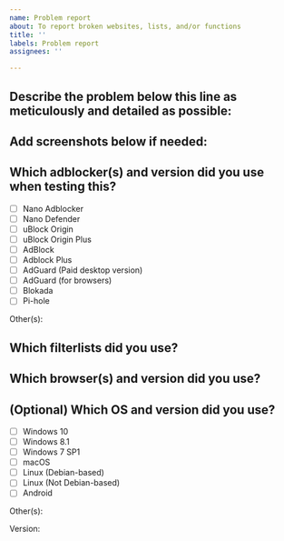 ```yaml
---
name: Problem report
about: To report broken websites, lists, and/or functions
title: ''
labels: Problem report
assignees: ''

---
```


<!--
PS: If you already have written an entry that'd fix the problem, it's better to use the *Feature Request* template instead.
-->

## Describe the problem below this line as meticulously and detailed as possible:


## Add screenshots below if needed:


## Which adblocker(s) and version did you use when testing this?
<!--
While I accept requests for all adblockers, I may in rare cases request that you could try another and more feature-rich adblocker instead.
-->
- [ ] Nano Adblocker
- [ ] Nano Defender
- [ ] uBlock Origin
- [ ] uBlock Origin Plus
- [ ] AdBlock
- [ ] Adblock Plus
- [ ] AdGuard (Paid desktop version)
- [ ] AdGuard (for browsers)
- [ ] Blokada
- [ ] Pi-hole

Other(s): 

## Which filterlists did you use?
<!--
If you want to save time, you can take a screenshot of your adblocker's list settings.
-->

## Which browser(s) and version did you use?
<!--
If you're in doubt, check your browser's *About* page.
-->

## (Optional) Which OS and version did you use?
- [ ] Windows 10
- [ ] Windows 8.1
- [ ] Windows 7 SP1
- [ ] macOS
- [ ] Linux (Debian-based)
- [ ] Linux (Not Debian-based)
- [ ] Android

Other(s):

Version:
